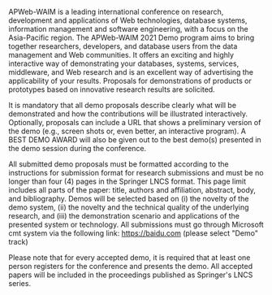 APWeb-WAIM is a leading international conference on research, development and applications of Web technologies, database systems, information management and software engineering, with a focus on the Asia-Pacific region. The APWeb-WAIM 2021 Demo program aims to bring together researchers, developers, and database users from the data management and Web communities. It offers an exciting and highly interactive way of demonstrating your databases, systems, services, middleware, and Web research and is an excellent way of advertising the applicability of your results. Proposals for demonstrations of products or prototypes based on innovative research results are solicited.

It is mandatory that all demo proposals describe clearly what will be demonstrated and how the contributions will be illustrated interactively. Optionally, proposals can include a URL that shows a preliminary version of the demo (e.g., screen shots or, even better, an interactive program). A BEST DEMO AWARD will also be given out to the best demo(s) presented in the demo session during the conference.

All submitted demo proposals must be formatted according to the instructions for submission format for research submissions and must be no longer than four (4) pages in the Springer LNCS format. This page limit includes all parts of the paper: title, authors and affiliation, abstract, body, and bibliography. Demos will be selected based on (i) the novelty of the demo system, (ii) the novelty and the technical quality of the underlying research, and (iii) the demonstration scenario and applications of the presented system or technology. All submissions must go through Microsoft cmt system via the following link:
https://baidu.com (please select "Demo" track)

Please note that for every accepted demo, it is required that at least one person registers for the conference and presents the demo. All accepted papers will be included in the proceedings published as Springer's LNCS series.